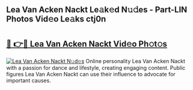 ## Lea Van Acken Nackt Le𝚊k𝚎d N𝚞𝚍es - Part-LIN Photos Vid𝚎o Le𝚊ks ctj0n

# <h2><a href="http://fb72raz.evod.top/?m=Lea+Van+Acken+Nackt">🔗 👉🔴 Lea Van Acken Nackt Vid𝚎o Ph𝚘t𝚘s</a></h2>

[![Lea Van Acken Nackt N𝚞d𝚎s](https://i.imgur.com/8V9OHl7.gif)](http://fb72raz.evod.top/?m=Lea+Van+Acken+Nackt)
Online personality Lea Van Acken Nackt with a passion for dance and lifestyle, creating engaging content. Public figures Lea Van Acken Nackt can use their influence to advocate for important causes. 
